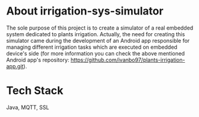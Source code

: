 # About irrigation-sys-simulator

   The sole purpose of this project is to create a simulator of a real embedded system dedicated to plants irrigation. Actually, the
need for creating this simulator came during the development of an Android app responsible for managing different irrigation tasks 
which are executed on embedded device's side (for more information you can check the above mentioned Android app's repository:
https://github.com/ivanbo97/plants-irrigation-app.git).

# Tech Stack

Java, MQTT, SSL
